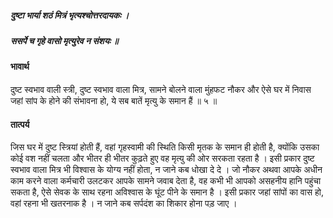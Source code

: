 ##### दुष्टा भार्या शठं मित्रं भृत्यश्चोत्तरदायकः ।
##### ससर्पे च गृहे वासो मृत्युरेव न संशयः ॥

#### भावार्थ

दुष्ट स्वभाव वाली स्त्री, दुष्ट स्वभाव वाला मित्र, सामने बोलने वाला मुंहफट नौकर और ऐसे घर में निवास जहां सांप के होने की संभावना हो, ये सब बातें मृत्यु के समान हैं ॥ ५ ॥

#### तात्पर्य

जिस घर में दुष्ट स्त्रियां होती हैं, वहां गृहस्वामी की स्थिति किसी मृतक के समान ही होती है, क्योंकि उसका कोई वश नहीं चलता और भीतर ही भीतर कुढ़ते हुए वह मृत्यु की ओर सरकता रहता है । इसी प्रकार दुष्ट स्वभाव वाला मित्र भी विश्वास के योग्य नहीं होता, न जाने कब धोखा दे दे । जो नौकर अथवा आपके अधीन काम करने वाला कर्मचारी उलटकर आपके सामने जवाब देता है, वह कभी भी आपको असहनीय हानि पहुंचा सकता है, ऐसे सेवक के साथ रहना अविश्वास के घूंट पीने के समान है । इसी प्रकार जहां सांपों का वास हो, वहां रहना भी खतरनाक है । न जाने कब सर्पदंश का शिकार होना पड़ जाए ।